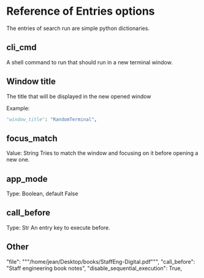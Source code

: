 # Reference of Entries options

The entries of search run are simple python dictionaries.

## cli_cmd

A shell command to run that should run in a new terminal window.


## Window title

The title that will be displayed in the new opened window

Example:

```py
"window_title": "RandomTerminal",
```

## focus_match

Value: String
Tries to match the window and focusing on it before opening a new one.


## app_mode

Type: Boolean, default False


## call_before

Type: Str
An entry key to execute before.

## Other

"file": """/home/jean/Desktop/books/StaffEng-Digital.pdf""",
"call_before": "Staff engineering book notes",
"disable_sequential_execution": True,
